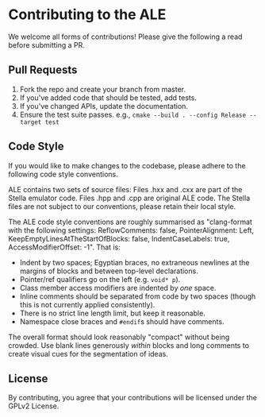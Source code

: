 # Contributing to the ALE

We welcome all forms of contributions! Please give the following a read before submitting a PR.

## Pull Requests

1. Fork the repo and create your branch from master.
2. If you've added code that should be tested, add tests.
3. If you've changed APIs, update the documentation.
4. Ensure the test suite passes. e.g., `cmake --build . --config Release --target test`

## Code Style

If you would like to make changes to the codebase, please adhere to the
following code style conventions.

ALE contains two sets of source files: Files .hxx and .cxx are part of the
Stella emulator code. Files .hpp and .cpp are original ALE code. The Stella
files are not subject to our conventions, please retain their local style.

The ALE code style conventions are roughly summarised as "clang-format with the
following settings: ReflowComments: false, PointerAlignment: Left,
KeepEmptyLinesAtTheStartOfBlocks: false, IndentCaseLabels: true,
AccessModifierOffset: -1". That is:

- Indent by two spaces; Egyptian braces, no extraneous newlines at the margins
  of blocks and between top-level declarations.
- Pointer/ref qualifiers go on the left (e.g. `void* p`).
- Class member access modifiers are indented by _one_ space.
- Inline comments should be separated from code by two spaces (though this is
  not currently applied consistently).
- There is no strict line length limit, but keep it reasonable.
- Namespace close braces and `#endif`s should have comments.

The overall format should look reasonably "compact" without being crowded. Use
blank lines generously _within_ blocks and long comments to create visual cues
for the segmentation of ideas.

## License

By contributing, you agree that your contributions will be licensed under the GPLv2 License.
